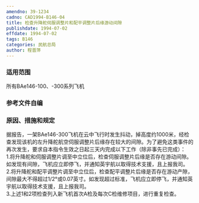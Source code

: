 ```yaml
---
amendno: 39-1234  
cadno: CAD1994-B146-04  
title: 检查升降舵伺服调整片和配平调整片后缘游动间隙  
publishdate: 1994-07-02  
effdate: 1994-07-02  
tags: B146  
categories: 民航总局  
author: 程晋萍  
---
```

  
### 适用范围  
所有BAe146-100、-300系列飞机  
  
<!--more-->  
### 参考文件自编  
  
### 原因、措施和规定  
据报告，一架BAe146-300飞机在云中飞行时发生抖动，掉高度约1000米，经检查发现该机的左升降舵航空伺服调整片后缘存在较大的间隙。为了避免这类事件的再次发生，要求自本指令生效之日起三天内完成以下工作（除非事先已完成）：  
    1.将升降舵和伺服调整片调至中立位后，检查伺服调整片后缘是否存在游动间隙。如发现有间隙，飞机应立即停飞，并通知英宇航以取得技术支援，且上报我司。  
    2.将升降舵和配平调整片调至中立位后，检查配平调整片后缘是否存在游动产隙，间隙最大不得超过1/2°或0.07英寸。如发现超过标准，飞机应立即停飞，并通知英宇航以取得技术支援，且上报我司。  
    3.上述1和2项检查列入新飞机首次A检及每次C检维修项目，进行重复检查。  
  
  
